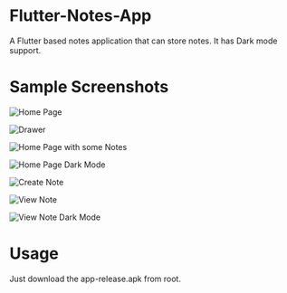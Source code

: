 # Flutter-Notes-App

A Flutter based notes application that can store notes. It has Dark mode support.

# Sample Screenshots

![Home Page](examples/Screenshot_1584958715.png)

![Drawer](examples/Screenshot_1584913559.png)

![Home Page with some Notes](examples/Screenshot_1584958861.png)

![Home Page Dark Mode](examples/Screenshot_1584958867.png)

![Create Note](examples/Screenshot_1584958819.png)

![View Note](examples/Screenshot_1584958876.png)

![View Note Dark Mode](examples/Screenshot_1584958872.png)

# Usage

Just download the app-release.apk from root.